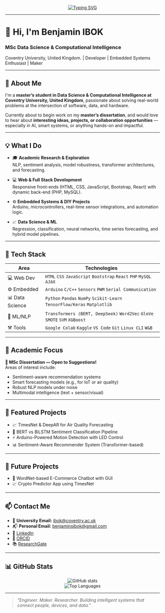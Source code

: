<!-- GitHub Profile README -->
<!-- Image Part
<p align="center">
  <img src="https://raw.githubusercontent.com/your-username/your-username/main/assets/banner.png" alt="Banner" />
</p>
-->
<p align="center">
  <a href="https://github.com/your-username">
    <img src="https://readme-typing-svg.herokuapp.com?font=Fira+Code&pause=1000&color=36BCF7&center=true&vCenter=true&width=435&lines=Welcome%2C+I'm+Benjamin+IBOK;MSc+Data+Science+Student;Coventry+University,+UK;Web+%2B+Embedded+Systems+Developer;AI+%7C+NLP+%7C+Forecasting+Explorer;Open+to+Dissertation+Ideas+%26+Collabs" alt="Typing SVG" />
  </a>
</p>

---

# 👋 Hi, I'm Benjamin IBOK  
### MSc Data Science & Computational Intelligence
Coventry University,
United Kingdom. | Developer | Embedded Systems Enthusiast | Maker

---

## 🚀 About Me

I'm a **master’s student in Data Science & Computational Intelligence at Coventry University, United Kingdom**, passionate about solving real-world problems at the intersection of software, data, and hardware.

Currently about to begin work on my **master’s dissertation**, and would love to hear about **interesting ideas, projects, or collaboration opportunities** — especially in AI, smart systems, or anything hands-on and impactful.

---

## 💡 What I Do

- 🎓 **Academic Research & Exploration**  
  NLP, sentiment analysis, model robustness, transformer architectures, and forecasting.

- 💻 **Web & Full Stack Development**  
  Responsive front-ends (HTML, CSS, JavaScript, Bootstrap, React) with dynamic back-end (PHP, MySQL).

- ⚙️ **Embedded Systems & DIY Projects**  
  Arduino, microcontrollers, real-time sensor integrations, and automation logic.

- 📈 **Data Science & ML**  
  Regression, classification, neural networks, time series forecasting, and hybrid model pipelines.

---

## 🧰 Tech Stack

| Area | Technologies |
|------|--------------|
| 💻 Web Dev | `HTML` `CSS` `JavaScript` `Bootstrap` `React` `PHP` `MySQL` `AJAX` |
| ⚙️ Embedded | `Arduino` `C/C++` `Sensors` `PWM` `Serial Communication` |
| 📊 Data Science | `Python` `Pandas` `NumPy` `Scikit-Learn` `TensorFlow/Keras` `Matplotlib` |
| 🧠 ML/NLP | `Transformers (BERT, DeepSeek)` `Word2Vec` `GloVe` `SMOTE` `SVM` `XGBoost` |
| ⚒️ Tools | `Google Colab` `Kaggle` `VS Code` `Git` `Linux CLI` `W&B` |

---

## 🔬 Academic Focus

**📌 MSc Dissertation — Open to Suggestions!**  
Areas of interest include:
- Sentiment-aware recommendation systems  
- Smart forecasting models (e.g., for IoT or air quality)  
- Robust NLP models under noise  
- Multimodal intelligence (text + sensor/visual)

---

## 🌟 Featured Projects

- 📈 TimesNet & DeepAR for Air Quality Forecasting
- 🧠 BERT vs BiLSTM Sentiment Classification Pipeline
- ⚡ Arduino-Powered Motion Detection with LED Control
- 📊 Sentiment-Aware Recommender System (Transformer-based)

---

## 🌟 Future Projects

- 🤖 WordNet-based E-Commerce Chatbot with GUI
- 📈 Crypto Predictor App using TimesNet

---

## 📫 Contact Me

- 📧 **University Email:** [ibok@coventry.ac.uk](mailto:ibokb@coventry.ac.uk)  
- 📬 **Personal Email:** [benjaminsibok@gmail.com](mailto:benjaminsibok@gmail.com)  
- 💼 [LinkedIn](https://www.linkedin.com/in/benjamin-ibok-34a72974/)  
- 🧠 [ORCID](https://orcid.org/0009-0007-1283-6605)  
- 📚 [ResearchGate](https://www.researchgate.net/profile/Benjamin-Ibok?ev=hdr_xprf)

---

## 📊 GitHub Stats

<p align="center">
  <img src="https://github-readme-stats.vercel.app/api?username=your-username&show_icons=true&theme=tokyonight" alt="GitHub stats" />
  <br>
  <img src="https://github-readme-stats.vercel.app/api/top-langs/?username=your-username&layout=compact&theme=tokyonight" alt="Top Languages" />
</p>

---

> *"Engineer. Maker. Researcher. Building intelligent systems that connect people, devices, and data."*
